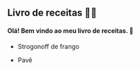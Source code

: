 ## Livro de receitas :man_cook:

#### Olá! Bem vindo ao meu livro de receitas. :wave:

- Strogonoff de frango

- Pavê

  





